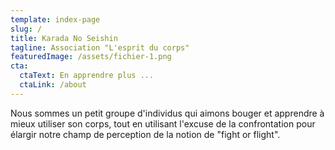 ```yaml
---
template: index-page
slug: /
title: Karada No Seishin
tagline: Association "L'esprit du corps"
featuredImage: /assets/fichier-1.png
cta:
  ctaText: En apprendre plus ...
  ctaLink: /about
---
```

Nous sommes un petit groupe d'individus qui aimons bouger et apprendre à mieux utiliser son corps, tout en utilisant l'excuse de la confrontation pour élargir notre champ de perception de la notion de "fight or flight".